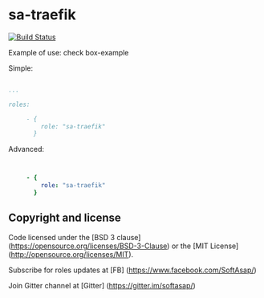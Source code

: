 sa-traefik
===========
[![Build Status](https://travis-ci.org/softasap/sa-traefik.svg?branch=master)](https://travis-ci.org/softasap/sa-traefik)

Example of use: check box-example

Simple:

```YAML

...

roles:

     - {
         role: "sa-traefik"
       }

```


Advanced:


```YAML


     - {
         role: "sa-traefik"
       }

```

Copyright and license
---------------------

Code licensed under the [BSD 3 clause] (https://opensource.org/licenses/BSD-3-Clause) or the [MIT License] (http://opensource.org/licenses/MIT).

Subscribe for roles updates at [FB] (https://www.facebook.com/SoftAsap/)

Join Gitter channel at [Gitter] (https://gitter.im/softasap/)

